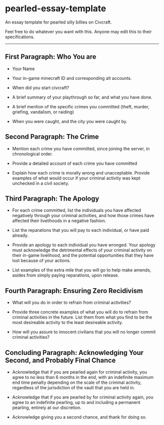 # pearled-essay-template
An essay template for pearled silly billies on Civcraft. 

Feel free to do whatever you want with this. Anyone may edit this to their specifications. 

------------------------

## First Paragraph: Who You are

* Your Name

* Your in-game minecraft ID and corresponding alt accounts.

* When did you start civcraft?

* A brief summary of your playthrough so far, and what you have done.

* A brief mention of the specific crimes you committed (theft, murder, griefing, vandalism, or raiding)

* When you were caught, and the city you were caught by.


## Second Paragraph: The Crime

* Mention each crime you have committed, since joining the server, in chronological order.

* Provide a detailed account of each crime you have committed

* Explain how each crime is morally wrong and unacceptable. Provide examples of what would occur if your criminal activity was kept unchecked in a civil society.


## Third Paragraph: The Apology

* For each crime committed, list the individuals you have affected negatively through your criminal activities, and how those crimes have affected their livelihoods in a negative fashion.

* List the reparations that you will pay to each individual, or have paid already.

* Provide an apology to each individual you have wronged. Your apology must acknowledge the detrimental effects of your criminal activity on their in-game livelihood, and the potential opportunities that they have lost because of your actions.

* List examples of the extra mile that you will go to help make amends, asides from simply paying reparations, upon release.


## Fourth Paragraph: Ensuring Zero Recidivism 

* What will you do in order to refrain from criminal activities?

* Provide three concrete examples of what you will do to refrain from criminal activities in the future. List them from what you find to be the most desireable activity to the least desireable activity.

* How will you assure to innocent civilians that you will no longer commit criminal activities?


## Concluding Paragraph: Acknowledging Your Second, and Probably Final Chance

* Acknowledge that if you are pearled again for criminal activity, you agree to no less than 6 months in the end, with an indefinite maximum end time penalty depending on the scale of the criminal activity, regardless of the jurisdiction of the vault that you are held in.

* Acknowledge that if you are pearled by <insert your city name here> for criminal activity again, you agree to an indefinite pearling, up to and including a permanent pearling, entirely at our discretion.

* Acknowledge <insert your city name here> giving you a second chance, and thank <insert your city name here> for doing so.
